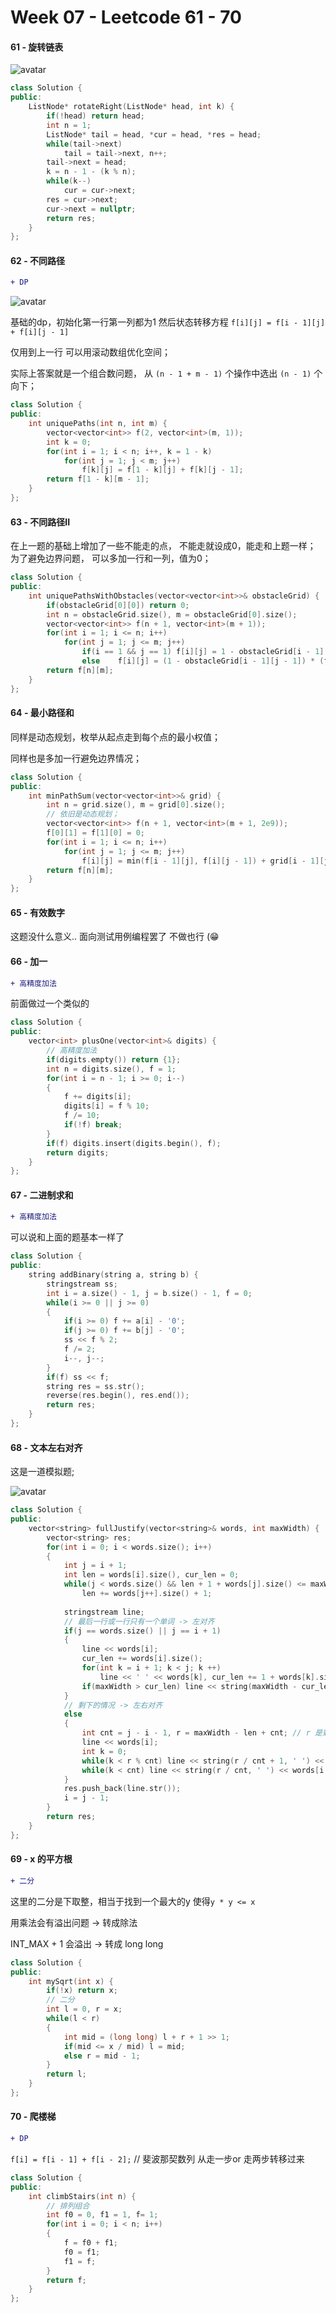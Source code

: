<!--
 * @Description: 
 * @Versions: 
 * @Author: Vernon Cui
 * @Github: https://github.com/vernon97
 * @Date: 2020-11-27 16:49:09
 * @LastEditors: Vernon Cui
 * @LastEditTime: 2020-11-29 18:10:31
 * @FilePath: /Leetcode-notes/week07.md
-->
# Week 07 - Leetcode 61 - 70

#### 61 - 旋转链表

![avatar](figs/11.jpeg)

```cpp
class Solution {
public:
    ListNode* rotateRight(ListNode* head, int k) {
        if(!head) return head;
        int n = 1;
        ListNode* tail = head, *cur = head, *res = head;
        while(tail->next)
            tail = tail->next, n++;
        tail->next = head;
        k = n - 1 - (k % n);
        while(k--)
            cur = cur->next;
        res = cur->next;
        cur->next = nullptr;
        return res;
    }
};
```

#### 62 - 不同路径

```diff
+ DP
```

![avatar](figs/12.jpeg)

基础的dp，初始化第一行第一列都为1 然后状态转移方程 `f[i][j] = f[i - 1][j] + f[i][j - 1]`

仅用到上一行 可以用滚动数组优化空间；

实际上答案就是一个组合数问题， 从 `(n - 1 + m - 1)` 个操作中选出 `(n - 1)` 个向下；

```cpp
class Solution {
public:
    int uniquePaths(int n, int m) {
        vector<vector<int>> f(2, vector<int>(m, 1));
        int k = 0;
        for(int i = 1; i < n; i++, k = 1 - k)
            for(int j = 1; j < m; j++)
                f[k][j] = f[1 - k][j] + f[k][j - 1];
        return f[1 - k][m - 1];
    }
};
```

#### 63 - 不同路径II

在上一题的基础上增加了一些不能走的点， 不能走就设成0，能走和上题一样；
为了避免边界问题， 可以多加一行和一列，值为0；

```cpp
class Solution {
public:
    int uniquePathsWithObstacles(vector<vector<int>>& obstacleGrid) {
        if(obstacleGrid[0][0]) return 0;
        int n = obstacleGrid.size(), m = obstacleGrid[0].size();
        vector<vector<int>> f(n + 1, vector<int>(m + 1));
        for(int i = 1; i <= n; i++)
            for(int j = 1; j <= m; j++)
                if(i == 1 && j == 1) f[i][j] = 1 - obstacleGrid[i - 1][j - 1];
                else    f[i][j] = (1 - obstacleGrid[i - 1][j - 1]) * (f[i - 1][j] + f[i][j - 1]);
        return f[n][m]; 
    }
};
```

#### 64 - 最小路径和

同样是动态规划，枚举从起点走到每个点的最小权值；

同样也是多加一行避免边界情况；

```cpp
class Solution {
public:
    int minPathSum(vector<vector<int>>& grid) {
        int n = grid.size(), m = grid[0].size();
        // 依旧是动态规划；
        vector<vector<int>> f(n + 1, vector<int>(m + 1, 2e9));
        f[0][1] = f[1][0] = 0;
        for(int i = 1; i <= n; i++)
            for(int j = 1; j <= m; j++)
                f[i][j] = min(f[i - 1][j], f[i][j - 1]) + grid[i - 1][j - 1];
        return f[n][m];
    }
};
```

#### 65 - 有效数字

这题没什么意义.. 面向测试用例编程罢了 不做也行 (😁

#### 66 - 加一

```diff
+ 高精度加法
```

前面做过一个类似的

```cpp
class Solution {
public:
    vector<int> plusOne(vector<int>& digits) {
        // 高精度加法
        if(digits.empty()) return {1};
        int n = digits.size(), f = 1;
        for(int i = n - 1; i >= 0; i--)
        {
            f += digits[i];
            digits[i] = f % 10;
            f /= 10;
            if(!f) break;
        }
        if(f) digits.insert(digits.begin(), f);
        return digits;
    }
};
```

#### 67 - 二进制求和

```diff
+ 高精度加法
```

可以说和上面的题基本一样了

```cpp
class Solution {
public:
    string addBinary(string a, string b) {
        stringstream ss;
        int i = a.size() - 1, j = b.size() - 1, f = 0;
        while(i >= 0 || j >= 0)
        {
            if(i >= 0) f += a[i] - '0';
            if(j >= 0) f += b[j] - '0';
            ss << f % 2;
            f /= 2;
            i--, j--;
        }
        if(f) ss << f;
        string res = ss.str();
        reverse(res.begin(), res.end());
        return res;
    }
};
```

#### 68 - 文本左右对齐

这是一道模拟题;

![avatar](figs/13.jpeg)

```cpp
class Solution {
public:
    vector<string> fullJustify(vector<string>& words, int maxWidth) {
        vector<string> res;
        for(int i = 0; i < words.size(); i++)
        {
            int j = i + 1;
            int len = words[i].size(), cur_len = 0;
            while(j < words.size() && len + 1 + words[j].size() <= maxWidth)
                len += words[j++].size() + 1;
            
            stringstream line;
            // 最后一行或一行只有一个单词 -> 左对齐
            if(j == words.size() || j == i + 1)
            {
                line << words[i];
                cur_len += words[i].size();
                for(int k = i + 1; k < j; k ++)
                    line << ' ' << words[k], cur_len += 1 + words[k].size();
                if(maxWidth > cur_len) line << string(maxWidth - cur_len, ' ');
            }
            // 剩下的情况 -> 左右对齐
            else
            {
                int cnt = j - i - 1, r = maxWidth - len + cnt; // r 是剩下的空格数；
                line << words[i];
                int k = 0;
                while(k < r % cnt) line << string(r / cnt + 1, ' ') << words[i + k + 1], k++;
                while(k < cnt) line << string(r / cnt, ' ') << words[i + k + 1], k++;
            }
            res.push_back(line.str());
            i = j - 1;
        }
        return res;
    }
};
```

#### 69 - x 的平方根

```diff
+ 二分
```

这里的二分是下取整，相当于找到一个最大的y 使得`y * y <= x`

用乘法会有溢出问题 -> 转成除法

INT_MAX + 1 会溢出 -> 转成 long long

```cpp
class Solution {
public:
    int mySqrt(int x) {
        if(!x) return x;
        // 二分
        int l = 0, r = x;
        while(l < r)
        {
            int mid = (long long) l + r + 1 >> 1;
            if(mid <= x / mid) l = mid;
            else r = mid - 1;
        }
        return l;
    }
};
```

#### 70 - 爬楼梯

```diff
+ DP
```

`f[i] = f[i - 1] + f[i - 2];` // 斐波那契数列 从走一步or 走两步转移过来

```cpp
class Solution {
public:
    int climbStairs(int n) {
        // 排列组合
        int f0 = 0, f1 = 1, f= 1;
        for(int i = 0; i < n; i++)
        {
            f = f0 + f1;
            f0 = f1;
            f1 = f;
        }
        return f;
    }
};
```
